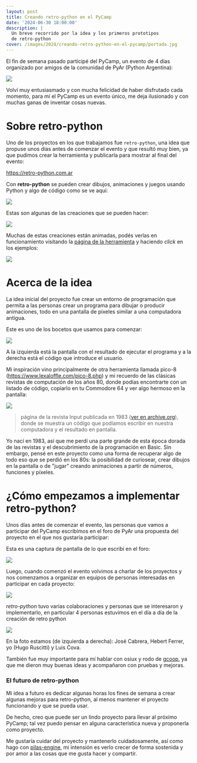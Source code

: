 ```yaml
---
layout: post
title: Creando retro-python en el PyCamp
date: '2024-06-30 18:00:00'
description: |
  Un breve recorrido por la idea y los primeros prototipos
  de retro-python
cover: /images/2024/creando-retro-python-en-el-pycamp/portada.jpg
---
```


El fin de semana pasado participé del PyCamp, un evento de 4 días
organizado por amigos de la comunidad de PyAr (Python Argentina):

![](/images/2024/creando-retro-python-en-el-pycamp/foto-grupal.jpeg)

Volví muy entusiasmado y con mucha felicidad de haber disfrutado cada momento,
para mí el PyCamp es un evento único, me deja ilusionado y con muchas ganas de
inventar cosas nuevas.

# Sobre retro-python

Uno de los proyectos en los que trabajamos fue `retro-python`, una idea que
propuse unos días antes de comenzar el evento y que resultó muy bien, ya que
pudimos crear la herramienta y publicarla para mostrar al final del evento:

https://retro-python.com.ar

Con **retro-python** se pueden crear dibujos, animaciones y juegos usando Python
y algo de código como se ve aquí:

![](/images/2024/creando-retro-python-en-el-pycamp/cielo.png)

Estas son algunas de las creaciones que se pueden hacer:

![](/images/2024/creando-retro-python-en-el-pycamp/creaciones.png)

Muchas de estas creaciones están animadas, podés verlas en funcionamiento
visitando la [página de la herramienta](https://retro-python.com.ar) y haciendo
*click* en los ejemplos:

![](/images/2024/creando-retro-python-en-el-pycamp/ejemplos.png)

# Acerca de la idea

La idea inicial del proyecto fue crear un entorno de programación que permita a
las personas crear un programa para dibujar o producir animaciones, todo en una
pantalla de píxeles similar a una computadora antigua.

Este es uno de los bocetos que usamos para comenzar:

![](/images/2024/creando-retro-python-en-el-pycamp/boceto.png)

A la izquierda está la pantalla con el resultado de ejecutar el programa y a la
derecha está el código que introduce el usuario.

Mi inspiración vino principalmente de otra herramienta llamada pico-8
(https://www.lexaloffle.com/pico-8.php) y mi recuerdo de las clásicas revistas
de computación de los años 80, donde podías encontrarte con un listado de
código, copiarlo en tu Commodore 64 y ver algo hermoso en la pantalla:

![](/images/2024/creando-retro-python-en-el-pycamp/pagina.png)

> página de la revista Input publicada en 1983
> ([ver en archive.org](https://archive.org/details/Input_Vol_1_No_01_1997_Marshall_Cavendish_GB/page/n17/mode/2up)),
> donde se muestra un código que podíamos escribir en nuestra computadora y el
> resultado en pantalla.

Yo nací en 1983, así que me perdí una parte grande de esta época dorada de las
revistas y el descubrimiento de la programación en Basic. Sin embargo, pensé en
este proyecto como una forma de recuperar algo de todo eso que se perdió en los
80s: la posibilidad de curiosear, crear dibujos en la pantalla o de "jugar"
creando animaciones a partir de números, funciones y píxeles.

# ¿Cómo empezamos a implementar retro-python?

Unos días antes de comenzar el evento, las personas que vamos a participar del
PyCamp escribimos en el foro de PyAr una propuesta del proyecto en el que nos
gustaría participar:

Esta es una captura de pantalla de lo que escribí en el foro:

![](/images/2024/creando-retro-python-en-el-pycamp/propuesta-en-el-foro.png)

Luego, cuando comenzó el evento volvimos a charlar de los proyectos y nos
comenzamos a organizar en equipos de personas interesadas en participar en cada
proyecto:

![](/images/2024/creando-retro-python-en-el-pycamp/trabajando.png)

*retro-python* tuvo varias colaboraciones y personas que se interesaron y
implementarlo, en particular 4 personas estuvimos en el día a día de la creación
de retro python

![](/images/2024/creando-retro-python-en-el-pycamp/equipo.jpeg)

En la foto estamos (de izquierda a derecha): José Cabrera, Hebert Ferrer, yo
(Hugo Ruscitti) y Luis Cova.

También fue muy importante para mí hablar con osiux y rodo de
[gcoop](https://gcoop.coop), ya que me dieron muy buenas ideas y acompañaron con
pruebas y mejoras.

### El futuro de retro-python

Mi idea a futuro es dedicar algunas horas los fines de semana a crear algunas
mejoras para retro-python, al menos mantener el proyecto funcionando y que se
pueda usar.

De hecho, creo que puede ser un lindo proyecto para llevar al próximo PyCamp;
tal vez puedo pensar en alguna característica nueva y proponerla como proyecto.

Me gustaría cuidar del proyecto y mantenerlo cuidadosamente, así como hago con
[pilas-engine](https://pilas-engine.com.ar/), mi intensión es verlo crecer
de forma sostenida y por amor a las cosas que me gusta hacer y compartir.
